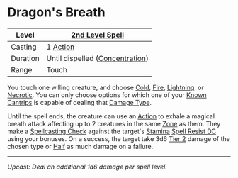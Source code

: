 # Dragon's Breath

| Level    | [2nd Level Spell](2nd%20Level%20Spells.md)                            |
| -------- | --------------------------------------------------------------------- |
| Casting  | 1 [Action](../../../../Game%20Procedures/Core%20Procedures/Action.md) |
| Duration | Until dispelled ([Concentration](../../Concentration.md))             |
| Range    | Touch                                                                 |

You touch one willing creature, and choose [Cold](../../../../Game%20Procedures/Combat/Damage/Damage%20Types/Cold.md), [Fire](../../../../Game%20Procedures/Combat/Damage/Damage%20Types/Fire.md), [Lightning](../../../../Game%20Procedures/Combat/Damage/Damage%20Types/Lightning.md), or [Necrotic](../../../../Game%20Procedures/Combat/Damage/Damage%20Types/Necrotic.md). You can only choose options for which one of your [Known Cantrips](../../../Spellcasting/Spell%20Learning/Known%20Cantrips.md) is capable of dealing that [Damage Type](../../../../Game%20Procedures/Combat/Damage/Damage%20Types/{Damage%20Types}.md).

Until the spell ends, the creature can use an [Action](../../../../Game%20Procedures/Core%20Procedures/Action.md) to exhale a magical breath attack affecting up to 2 creatures in the same [Zone](../../../../Game%20Procedures/Core%20Procedures/Zone.md) as them. They make a [Spellcasting Check](../../../Spellcasting/Spellcasting%20Check.md) against the target's [Stamina](../../../../Player%20Characters/Attributes/Stamina.md) [Spell Resist DC](../../Spell%20Resist%20DC.md) using your bonuses. On a success, the target take 3d6 [Tier 2](../../../../Game%20Procedures/Combat/Damage/Damage%20Tiers/Tier%202.md) damage of the chosen type or [Half](../../../../Game%20Procedures/Core%20Procedures/Half.md) as much damage on a failure.

---
*Upcast: Deal an additional 1d6 damage per spell level.*
